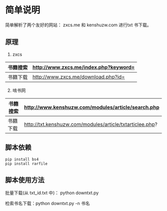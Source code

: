 # 简单说明
简单解析了两个友好的网站： zxcs.me 和 kenshuzw.com 进行txt 书下载。

## 原理
1. zxcs

书籍搜索| http://www.zxcs.me/index.php?keyword=
--|--
书籍下载|http://www.zxcs.me/download.php?id=

2. 啃书网

书籍搜索| http://www.kenshuzw.com/modules/article/search.php
--|--
书籍下载|http://txt.kenshuzw.com/modules/article/txtarticlee.php?

## 脚本依赖

```
pip install bs4
pip install rarfile
```

## 脚本使用方法

批量下载(从 txt_id.txt 中)： python downtxt.py

检索书名下载：python downtxt.py -n 书名